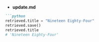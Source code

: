 
- **update.md**
```markdown
```python
retrieved.title = "Nineteen Eighty-Four"
retrieved.save()
retrieved.title
# 'Nineteen Eighty-Four'
